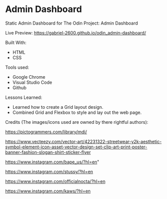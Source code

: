 # Admin Dashboard

Static Admin Dashboard for The Odin Project: Admin Dashboard

Live Preview: https://gabriel-2600.github.io/odin_admin-dashboard/

Built With:

- HTML
- CSS

Tools used:

- Google Chrome
- Visual Studio Code
- Github

Lessons Learned:

- Learned how to create a Grid layout design.
- Combined Grid and Flexbox to style and lay out the web page.

Credits (The images/icons used are owned by there rightful authors):

https://pictogrammers.com/library/mdi/

https://www.vecteezy.com/vector-art/42231322-streetwear-y2k-aesthetic-symbol-element-icon-asset-vector-design-set-clip-art-print-poster-banner-fashion-slogan-shirt-sticker-flyer

https://www.instagram.com/bape_us/?hl=en"

https://www.instagram.com/stussy/?hl=en

https://www.instagram.com/officialnocta/?hl=en

https://www.instagram.com/kaws/?hl=en
